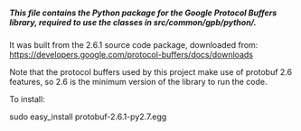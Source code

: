 ##### This file contains the Python package for the Google Protocol Buffers library, required to use the classes in src/common/gpb/python/.

It was built from the 2.6.1 source code package, downloaded from:
https://developers.google.com/protocol-buffers/docs/downloads

Note that the protocol buffers used by this project make use of protobuf 2.6
features, so 2.6 is the minimum version of the library to run the code.

To install:

  sudo easy_install protobuf-2.6.1-py2.7.egg
